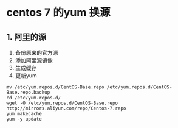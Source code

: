 # centos 7 的yum 换源
## 1. 阿里的源
1. 备份原来的官方源
2. 添加阿里源镜像
3. 生成缓存
4. 更新yum


```
mv /etc/yum.repos.d/CentOS-Base.repo /etc/yum.repos.d/CentOS-Base.repo.backup
cd /etc/yum.repos.d/
wget -O /etc/yum.repos.d/CentOS-Base.repo http://mirrors.aliyun.com/repo/Centos-7.repo
yum makecache
yum -y update
```
